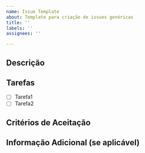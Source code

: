 ```yaml
---
name: Issue Template
about: Template para criação de issues genéricas
title: ''
labels: ''
assignees: ''

---
```


## Descrição

## Tarefas
- [ ] Tarefa1
- [ ] Tarefa2

## Critérios de Aceitação

## Informação Adicional (se aplicável)

